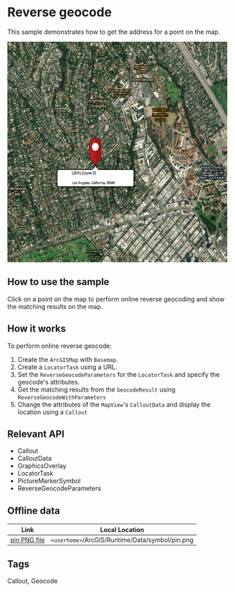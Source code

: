 # Reverse geocode

This sample demonstrates how to get the address for a point on the map.

![](screenshot.png)

## How to use the sample
Click on a point on the map to perform online reverse geocoding and show the matching results on the map.

## How it works
To perform online reverse geocode:
1. Create the `ArcGISMap` with `Basemap`.
2. Create a `LocatorTask` using a URL.
3. Set the `ReverseGeocodeParameters` for the `LocatorTask` and specify the geocode's attributes.
4. Get the matching results from the `GeocodeResult` using `ReverseGeocodeWithParameters`
5. Change the attributes of the `MapView`'s `CalloutData` and display the location using a `Callout`

## Relevant API
 - Callout
 - CalloutData
 - GraphicsOverlay
 - LocatorTask
 - PictureMarkerSymbol
 - ReverseGeocodeParameters

## Offline data
Link | Local Location
---------|-------|
[pin PNG file](https://github.com/Esri/arcgis-runtime-samples-java/blob/master/search/reverse-geocode-online/src/main/resources/pin.png)| `<userhome>`/ArcGIS/Runtime/Data/symbol/pin.png |


## Tags
Callout, Geocode

